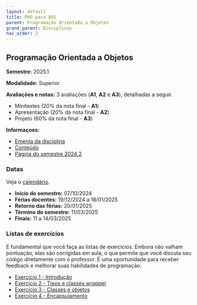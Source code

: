 ```yaml
---
layout: default
title: POO para ADS
parent: Programação Orientada a Objetos
grand_parent: Disciplinas
nav_order: 2
---
```


## Programação Orientada a Objetos

**Semestre:** 2025.1

**Modalidade:** Superior

**Avaliações e notas:** 3 avaliações (**A1**, **A2** e **A3**), detalhadas a seguir.

- Minitestes (20% da nota final - **A1**)
- Apresentação (20% da nota final - **A2**)
- Projeto (60% da nota final - **A3**)

**Informaçoes:**

- [Ementa da disciplina](https://estudante.ifpb.edu.br/media/cursos/346/disciplina/POO.pdf)
- [Conteúdo](/content/poo/superior/conteudo.html)
- [Página do semestre 2024.2](/content/poo-ads-20242.html)

### Datas

Veja o [calendário](/content/poo/superior/calendario.html).

- **Início do semestre:** 07/10/2024
- **Férias docentes:** 19/12/2024 a 18/01/2025
- **Retorno das férias:** 20/01/2025
- **Término do semestre:** 11/03/2025
- **Finais:** 11 a 14/03/2025

### Listas de exercícios

É fundamental que você faça as listas de exercícios. Embora não valham pontuação, elas são corrigidas em aula, o que permite que você discuta seu código diretamente com o professor. É uma oportunidade para receber feedback e melhorar suas habilidades de programação.

- [Exercício 1 - Introdução](/content/poo/superior/0-complementares.html)
- [Exercício 2 - Tipos e classes wrapper](/content/poo/superior/ex-tipos.html)
- [Exercício 3 - Classes e objetos](/content/poo/superior/ex-classes-e-objetos.html)
- [Exercício 4 - Encapsulamento](/content/poo/superior/2-encapsulamento-20242.html)
